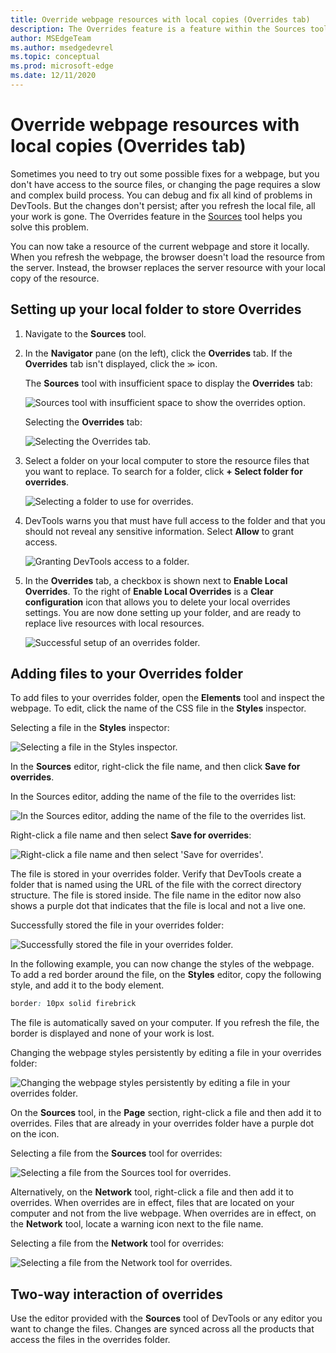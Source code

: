 ```yaml
---
title: Override webpage resources with local copies (Overrides tab)
description: The Overrides feature is a feature within the Sources tool of Microsoft Edge DevTools that allows you to copy webpage resources to your hard drive.  When you refresh the webpage, DevTools doesn't load the resource, but replaces it with your local copy instead.
author: MSEdgeTeam
ms.author: msedgedevrel
ms.topic: conceptual
ms.prod: microsoft-edge
ms.date: 12/11/2020
---
```

# Override webpage resources with local copies (Overrides tab)

Sometimes you need to try out some possible fixes for a webpage, but you don't have access to the source files, or changing the page requires a slow and complex build process.  You can debug and fix all kind of problems in DevTools.  But the changes don't persist; after you refresh the local file, all your work is gone.  The Overrides feature in the [Sources](../sources/index.md) tool helps you solve this problem.

You can now take a resource of the current webpage and store it locally.  When you refresh the webpage, the browser doesn't load the resource from the server.  Instead, the browser replaces the server resource with your local copy of the resource.


<!-- ====================================================================== -->
## Setting up your local folder to store Overrides

1. Navigate to the **Sources** tool.
1. In the **Navigator** pane (on the left), click the **Overrides** tab.  If the **Overrides** tab isn't displayed, click the <code>&#x0226B;</code><!--`≫`--> icon.

    The **Sources** tool with insufficient space to display the **Overrides** tab:

   ![Sources tool with insufficient space to show the overrides option.](../media/javascript-overrides-overflow-menu.msft.png)

    Selecting the **Overrides** tab:

   ![Selecting the Overrides tab.](../media/javascript-overrides-menu.msft.png)

1. Select a folder on your local computer to store the resource files that you want to replace.  To search for a folder, click **+ Select folder for overrides**.

   ![Selecting a folder to use for overrides.](../media/javascript-overrides-select-folder.msft.png)

1. DevTools warns you that must have full access to the folder and that you should not reveal any sensitive information.  Select **Allow** to grant access.

   ![Granting DevTools access to a folder.](../media/javascript-overrides-give-access-to-folder.msft.png)

1. In the **Overrides** tab, a checkbox is shown next to **Enable Local Overrides**.  To the right of **Enable Local Overrides** is a **Clear configuration** icon that allows you to delete your local overrides settings.  You are now done setting up your folder, and are ready to replace live resources with local resources.

   ![Successful setup of an overrides folder.](../media/javascript-overrides-folder-setup-complete.msft.png)


<!-- ====================================================================== -->
## Adding files to your Overrides folder

To add files to your overrides folder, open the **Elements** tool and inspect the webpage.  To edit, click the name of the CSS file in the **Styles** inspector.

Selecting a file in the **Styles** inspector:

![Selecting a file in the Styles inspector.](../media/javascript-overrides-select-css-file.msft.png)

In the **Sources** editor, right-click the file name, and then click **Save for overrides**.

In the Sources editor, adding the name of the file to the overrides list:

![In the Sources editor, adding the name of the file to the overrides list.](../media/javascript-overrides-file-name.msft.png)

Right-click a file name and then select **Save for overrides**:

![Right-click a file name and then select 'Save for overrides'.](../media/javascript-overrides-save-for-overrides.msft.png)

The file is stored in your overrides folder.  Verify that DevTools create a folder that is named using the URL of the file with the correct directory structure.  The file is stored inside.  The file name in the editor now also shows a purple dot that indicates that the file is local and not a live one.

Successfully stored the file in your overrides folder:

![Successfully stored the file in your overrides folder.](../media/javascript-overrides-file-stored.msft.png)

In the following example, you can now change the styles of the webpage.  To add a red border around the file, on the **Styles** editor, copy the following style, and add it to the body element.

```css
border: 10px solid firebrick
```

The file is automatically saved on your computer.  If you refresh the file, the border is displayed and none of your work is lost.

Changing the webpage styles persistently by editing a file in your overrides folder:

![Changing the webpage styles persistently by editing a file in your overrides folder.](../media/javascript-overrides-changing-styles.msft.png)

On the **Sources** tool, in the **Page** section, right-click a file and then add it to overrides.  Files that are already in your overrides folder have a purple dot on the icon.

Selecting a file from the **Sources** tool for overrides:

![Selecting a file from the Sources tool for overrides.](../media/javascript-overrides-safe-from-sources.msft.png)

Alternatively, on the **Network** tool, right-click a file and then add it to overrides.  When overrides are in effect, files that are located on your computer and not from the live webpage.  When overrides are in effect, on the **Network** tool, locate a warning icon next to the file name.

Selecting a file from the **Network** tool for overrides:

![Selecting a file from the Network tool for overrides.](../media/javascript-overrides-network.msft.png)


<!-- ====================================================================== -->
## Two-way interaction of overrides

Use the editor provided with the **Sources** tool of DevTools or any editor you want to change the files.  Changes are synced across all the products that access the files in the overrides folder.
